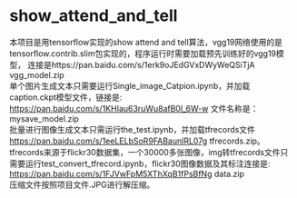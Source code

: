 # show_attend_and_tell
本项目是用tensorflow实现的show attend and tell算法，vgg19网络使用的是tensorflow.contrib.slim包实现的，程序运行时需要加载预先训练好的vgg19模型，
连接是https://pan.baidu.com/s/1erk9oJEdGVxDWyWeQSiTjA  vgg_model.zip<br>
单个图片生成文本只需要运行Single_image_Catpion.ipynb，并加载caption.ckpt模型文件，链接是:<br>
https://pan.baidu.com/s/1KHIau63ruWu8afB0l_6W-w 文件名称是：mysave_model.zip<br>
批量进行图像生成文本只需运行the_test.ipynb，并加载tfrecords文件 https://pan.baidu.com/s/1eeLELbSoR9FABaunlRL07g  tfrecords.zip。<br>
tfrecords来源于flickr30数据集，一个30000多张图像，img转tfrecords文件只需要运行test_convert_tfrecord.ipynb，flickr30图像数据及其标注连接是:<br>
https://pan.baidu.com/s/1FJVwFpM5XThXqB1fPsBfNg  data.zip<br>
压缩文件按照项目文件.JPG进行解压缩。
